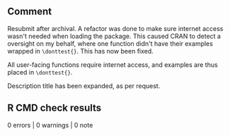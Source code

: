 ## Comment

Resubmit after archival. A refactor was done to make sure internet access wasn't needed when loading the package. This caused CRAN to detect a oversight on my behalf, where one function didn't have their examples wrapped in `\donttest{}`. This has now been fixed.

All user-facing functions require internet access, and examples are thus placed in `\donttest{}`.

Description title has been expanded, as per request.

## R CMD check results

0 errors | 0 warnings | 0 note

